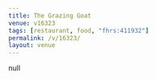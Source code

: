 ```yaml
---
title: The Grazing Goat
venue: v16323
tags: [restaurant, food, "fhrs:411932"]
permalink: /v/16323/
layout: venue
---
```

null